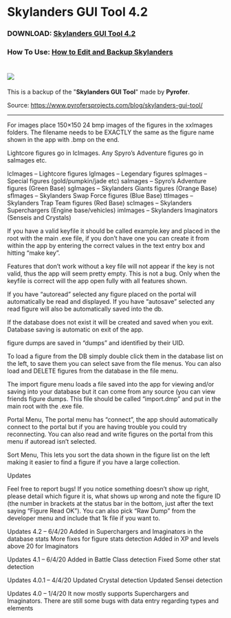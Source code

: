 # Skylanders GUI Tool 4.2

### **DOWNLOAD: [Skylanders GUI Tool 4.2](https://github.com/skylandersNFC/Skylanders-GUI-Tool/releases/tag/4.2)**

### How To Use: **[How to Edit and Backup Skylanders](https://www.youtube.com/watch?v=DIgkSAm9yLk)**

# [<img src="https://i.ibb.co/7YCPQHY/Skylanders-GUI-Tool-4-2.jpg">](https://www.pyrofersprojects.com/blog/skylanders-gui-tool/)

This is a backup of the "**Skylanders GUI Tool**" made by **Pyrofer**.

Source: https://www.pyrofersprojects.com/blog/skylanders-gui-tool/

---

For images place 150×150 24 bmp images of the figures in the xxImages folders.
The filename needs to be EXACTLY the same as the figure name shown in the app with .bmp on the end.

Lightcore figures go in lcImages. Any Spyro’s Adventure figures go in saImages etc.

lcImages – Lightcore figures
lgImages – Legendary figures
spImages – Special figures (gold/pumpkin/jade etc)
saImages – Spyro’s Adventure figures (Green Base)
sgImages – Skylanders Giants figures (Orange Base)
sfImages – Skylanders Swap Force figures (Blue Base)
ttImages – Skylanders Trap Team figures (Red Base)
scImages – Skylanders Superchargers (Engine base/vehicles)
imImages – Skylanders Imaginators (Senseis and Crystals)

If you have a valid keyfile it should be called example.key and placed in the root with the main .exe file, if you don’t have one you can create it from within the app by entering the correct values in the text entry box and hitting “make key”.

Features that don’t work without a key file will not appear if the key is not valid, thus the app will seem pretty empty. This is not a bug.
Only when the keyfile is correct will the app open fully with all features shown.

If you have “autoread” selected any figure placed on the portal will automatically be read and displayed.
If you have “autosave” selected any read figure will also be automatically saved into the db.

If the database does not exist it will be created and saved when you exit. Database saving is automatic on exit of the app.

figure dumps are saved in “dumps” and identified by their UID.

To load a figure from the DB simply double click them in the database list on the left, to save them you can select save from the file menus.
You can also load and DELETE figures from the database in the file menu.

The import figure menu loads a file saved into the app for viewing and/or saving into your database but it can come from any source (you can view friends figure dumps. This file should be called “import.dmp” and put in the main root with the .exe file.

Portal Menu,
The portal menu has “connect”, the app should automatically connect to the portal but if you are having trouble you could try reconnecting.
You can also read and write figures on the portal from this menu if autoread isn’t selected.

Sort Menu,
This lets you sort the data shown in the figure list on the left making it easier to find a figure if you have a large collection.

Updates

Feel free to report bugs! If you notice something doesn’t show up right, please detail which figure it is, what shows up wrong and note the figure ID (the number in brackets at the status bar in the bottom, just after the text saying “Figure Read OK”). You can also pick “Raw Dump” from the developer menu and include that 1k file if you want to.

Updates 4.2 – 6/4/20
Added in Superchargers and Imaginators in the database stats
More fixes for figure stats detection
Added in XP and levels above 20 for Imaginators

Updates 4.1 – 6/4/20
Added in Battle Class detection
Fixed Some other stat detection

Updates 4.0.1 – 4/4/20
Updated Crystal detection
Updated Sensei detection

Updates 4.0 – 1/4/20
It now mostly supports Superchargers and Imaginators.
There are still some bugs with data entry regarding types and elements
